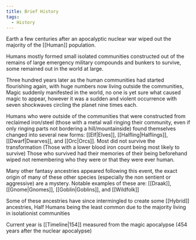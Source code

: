 ```yaml
---
title: Brief History
tags:
  - History
---
```

Earth a few centuries after an apocalyptic nuclear war wiped out the majority of the [[Human]] population.

Humans mostly formed small isolated communities constructed out of the remains of large emergency military compounds and bunkers to survive, some remained out in the world at large.

Three hundred years later as the human communities had started flourishing again, with huge numbers now living outside the communities, Magic suddenly manifested in the world, no one is yet sure what caused magic to appear, however it was a sudden and violent occurrence with seven shockwaves circling the planet nine times each.

Humans who were outside of the communities that were constructed from reclaimed iron/steel (those with a metal wall ringing their community, even if only ringing parts not bordering a hill/mountainside) found themselves changed into several new forms: [[Elf|Elves]], [[Halfling|Halflings]], [[Dwarf|Dwarves]], and [[Orc|Orcs]]. Most did not survive the transformation (Those with a lower blood iron count being most likely to survive) Those who survived had their memories of their being beforehand wiped not remembering who they were or that they were ever human.

Many other fantasy ancestries appeared following this event, the exact origin of many of these other species (especially the non sentient or aggressive) are a mystery. Notable examples of these are: [[Draak]], [[Gnome|Gnomes]], [[Goblin|Goblins]], and [[Wildfolk]] 

Some of these ancestries have since intermingled to create some [[Hybrid]] ancestries, Half Humans being the least common due to the majority living in isolationist communities

Current year is [[Timeline|154]] measured from the magic apocalypse (454 years after the nuclear apocalypse)